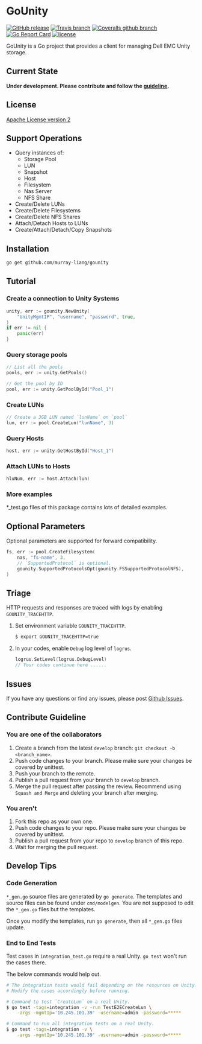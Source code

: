 # GoUnity

[![GitHub release](https://img.shields.io/github/release/Murray-LIANG/gounity.svg)](https://github.com/Murray-LIANG/gounity/releases)
[![Travis branch](https://img.shields.io/travis/Murray-LIANG/gounity/master.svg)](https://travis-ci.org/Murray-LIANG/gounity/branches)
[![Coveralls github branch](https://img.shields.io/coveralls/github/Murray-LIANG/gounity/master.svg)](https://coveralls.io/github/Murray-LIANG/gounity)
[![Go Report Card](https://goreportcard.com/badge/github.com/Murray-LIANG/gounity)](https://goreportcard.com/report/github.com/Murray-LIANG/gounity)
[![license](https://img.shields.io/github/license/Murray-LIANG/gounity.svg)](https://github.com/Murray-LIANG/gounity/blob/develop/LICENSE)


GoUnity is a Go project that provides a client for managing Dell EMC Unity storage.


## Current State

**Under development. Please contribute and follow the [guideline](#contribute-guideline).**


## License

[Apache License version 2](LICENSE)


## Support Operations

- Query instances of:
  - Storage Pool
  - LUN
  - Snapshot
  - Host
  - Filesystem
  - Nas Server
  - NFS Share
- Create/Delete LUNs
- Create/Delete Filesystems
- Create/Delete NFS Shares
- Attach/Detach Hosts to LUNs
- Create/Attach/Detach/Copy Snapshots


## Installation

```bash
go get github.com/murray-liang/gounity
```


## Tutorial

### Create a connection to Unity Systems

```go
unity, err := gounity.NewUnity(
    "UnityMgmtIP", "username", "password", true,
)
if err != nil {
    panic(err)
}
```

### Query storage pools

```go
// List all the pools
pools, err := unity.GetPools()

// Get the pool by ID
pool, err := unity.GetPoolById("Pool_1")
```

### Create LUNs
```go
// Create a 3GB LUN named `lunName` on `pool`
lun, err := pool.CreateLun("lunName", 3)
```

### Query Hosts
```go
host, err := unity.GetHostById("Host_1")
```

### Attach LUNs to Hosts
```go
hluNum, err := host.Attach(lun)
```

### More examples
*_test.go files of this package contains lots of detailed examples.


## Optional Parameters
Optional parameters are supported for forward compatibility.

```go
fs, err := pool.CreateFilesystem(
    nas, "fs-name", 3,
    // `SupportedProtocol` is optional.
    gounity.SupportedProtocolsOpt(gounity.FSSupportedProtocolNFS),
)
```


## Triage

HTTP requests and responses are traced with logs by enabling `GOUNITY_TRACEHTTP`.
1. Set environment variable `GOUNITY_TRACEHTTP`.
    ```bash
    $ export GOUNITY_TRACEHTTP=true
    ```
2. In your codes, enable `Debug` log level of `logrus`.
    ```go
    logrus.SetLevel(logrus.DebugLevel)
    // Your codes continue here ......
    ```


## Issues

If you have any questions or find any issues, please post [Github Issues](https://github.com/murray-LIANG/gounity/issues).


## Contribute Guideline

### You are one of the collaborators
1. Create a branch from the latest `develop` branch: `git checkout -b <branch_name>`.
2. Push code changes to your branch. Please make sure your changes be covered by unittest.
3. Push your branch to the remote.
4. Publish a pull request from your branch to `develop` branch.
5. Merge the pull request after passing the review. Recommend using `Squash and Merge` and deleting your branch after merging.

### You aren't
1. Fork this repo as your own one.
2. Push code changes to your repo. Please make sure your changes be covered by unittest.
3. Publish a pull request from your repo to `develop` branch of this repo.
4. Wait for merging the pull request.

## Develop Tips

### Code Generation
`*_gen.go` source files are generated by `go generate`. The templates and source files can be found under `cmd/modelgen`. You are not supposed to edit the `*_gen.go` files but the templates.

Once you modify the templates, run `go generate`, then all `*_gen.go` files update.

### End to End Tests
Test cases in `integration_test.go` require a real Unity. `go test` won't run the cases there.

The below commands would help out.

```bash
# The integration tests would fail depending on the resources on Unity.
# Modify the cases accordingly before running.

# Command to test `CreateLun` on a real Unity.
$ go test -tags=integration -v -run TestE2ECreateLun \
    -args -mgmtIp='10.245.101.39' -username=admin -password=*****

# Command to run all integration tests on a real Unity.
$ go test -tags=integration -v \
    -args -mgmtIp='10.245.101.39' -username=admin -password=*****
```